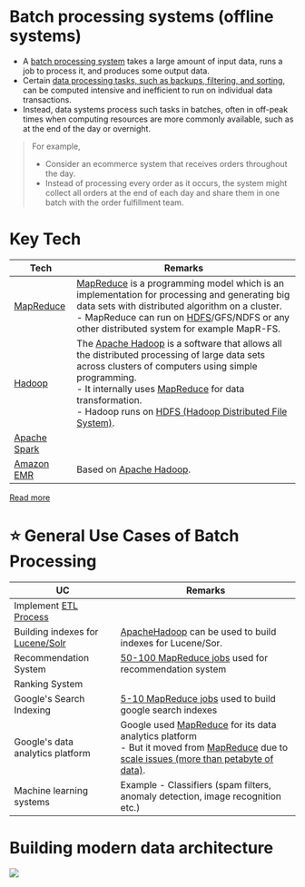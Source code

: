 # Batch processing systems (offline systems)
- A [batch processing system](https://aws.amazon.com/what-is/batch-processing/) takes a large amount of input data, runs a job to process it, and produces some output data.
- Certain [data processing tasks, such as backups, filtering, and sorting](https://aws.amazon.com/what-is/batch-processing/), can be computed intensive and inefficient to run on individual data transactions.
- Instead, data systems process such tasks in batches, often in off-peak times when computing resources are more commonly available, such as at the end of the day or overnight.

> For example,
> - Consider an ecommerce system that receives orders throughout the day.
> - Instead of processing every order as it occurs, the system might collect all orders at the end of each day and share them in one batch with the order fulfillment team.

# Key Tech

| Tech                                                                                             | Remarks                                                                                                                                                                                                                                                                                                                                                                                 |
|--------------------------------------------------------------------------------------------------|-----------------------------------------------------------------------------------------------------------------------------------------------------------------------------------------------------------------------------------------------------------------------------------------------------------------------------------------------------------------------------------------|
| [MapReduce](ApacheMapReduce.md)                                                                  | [MapReduce](ApacheMapReduce.md) is a programming model which is an implementation for processing and generating big data sets with distributed algorithm on a cluster.<br/>- MapReduce can run on [HDFS](../../../11_FileStorageServicesHDFS/ApacheHDFS.md)/GFS/NDFS or any other distributed system for example MapR-FS.                                                               |
| [Hadoop](../../ApacheHadoop/Readme.md)                                                           | The [Apache Hadoop](../../ApacheHadoop/Readme.md) is a software that allows all the distributed processing of large data sets across clusters of computers using simple programming.<br/>- It internally uses [MapReduce](ApacheMapReduce.md) for data transformation.<br/>- Hadoop runs on [HDFS (Hadoop Distributed File System)](../../../11_FileStorageServicesHDFS/ApacheHDFS.md). |
| [Apache Spark](../ApacheSpark.md)                                                                |                                                                                                                                                                                                                                                                                                                                                                                         |
| [Amazon EMR](../../../2_AWSServices/10_BigDataServices/DataProcessing/BatchProcessing/AmazonEMR.md) | Based on [Apache Hadoop](../../ApacheHadoop/Readme.md).                                                                                                                                                                                                                                                                                                                                 |

[Read more](https://www.geeksforgeeks.org/difference-between-hadoop-and-mapreduce/)

# :star: General Use Cases of Batch Processing

| UC                                                                                           | Remarks                                                                                                                                                                                                                                                                                                        |
|----------------------------------------------------------------------------------------------|----------------------------------------------------------------------------------------------------------------------------------------------------------------------------------------------------------------------------------------------------------------------------------------------------------------|
| Implement [ETL Process](../ETL.md)                                                           |                                                                                                                                                                                                                                                                                                                |
| Building indexes for [Lucene/Solr](../../../3_DatabaseServices/9_Search-Databases/Readme.md) | [ApacheHadoop](../../ApacheHadoop/Readme.md) can be used to build indexes for Lucene/Sor.                                                                                                                                                                                                                      |
| Recommendation System                                                                        | [50-100 MapReduce jobs](ApacheMapReduce.md) used for recommendation system                                                                                                                                                                                                                                     |
| Ranking System                                                                               |                                                                                                                                                                                                                                                                                                                |
| Google's Search Indexing                                                                     | [5-10 MapReduce jobs](ApacheMapReduce.md) used to build google search indexes                                                                                                                                                                                                                                  |
| Google's data analytics platform                                                             | Google used [MapReduce](ApacheMapReduce.md) for its data analytics platform<br/>- But it moved from [MapReduce](ApacheMapReduce.md) due to [scale issues (more than petabyte of data)](https://www.datacenterknowledge.com/archives/2014/06/25/google-dumps-mapreduce-favor-new-hyper-scale-analytics-system). |
| Machine learning systems                                                                     | Example - Classifiers (spam filters, anomaly detection, image recognition etc.)                                                                                                                                                                                                                                |

# Building modern data architecture

![](../Data-Architecture-ETL-Ingestion-Processing-Analytics.png)